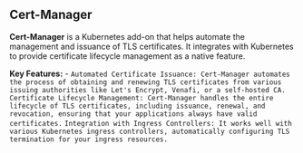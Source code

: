 ## Cert-Manager
__Cert-Manager__ is a Kubernetes add-on that helps automate the management and issuance of TLS certificates. It integrates with Kubernetes to provide certificate lifecycle management as a native feature.

__Key Features:__
    - `Automated Certificate Issuance: Cert-Manager automates the process of obtaining and renewing TLS certificates from various issuing authorities like Let's Encrypt, Venafi, or a self-hosted CA.`
     `Certificate Lifecycle Management: Cert-Manager handles the entire lifecycle of TLS certificates, including issuance, renewal, and revocation, ensuring that your applications always have valid certificates.`
     `Integration with Ingress Controllers: It works well with various Kubernetes ingress controllers, automatically configuring TLS termination for your ingress resources.`